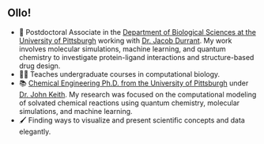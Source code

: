## Ollo!

- :microscope: Postdoctoral Associate in the [Department of Biological Sciences at the University of Pittsburgh](https://www.biology.pitt.edu/) working with [Dr. Jacob Durrant](https://durrantlab.pitt.edu/). My work involves molecular simulations, machine learning, and quantum chemistry to investigate protein-ligand interactions and structure-based drug design.
- :man_teacher: Teaches undergraduate courses in computational biology.
- :books: [Chemical Engineering Ph.D. from the University of Pittsburgh](https://www.engineering.pitt.edu/chemicalpetroleum) under [Dr. John Keith](http://www.klic.pitt.edu/).
My research was focused on the computational modeling of solvated chemical reactions using quantum chemistry, molecular simulations, and machine learning.
- :paintbrush: Finding ways to visualize and present scientific concepts and data elegantly.
